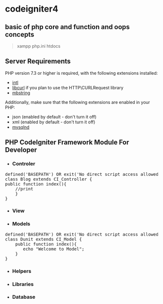 # codeigniter4

## basic of php core and function and oops concepts

> xampp 
> php.ini
> htdocs

## Server Requirements

PHP version 7.3 or higher is required, with the following extensions installed:


- [intl](http://php.net/manual/en/intl.requirements.php)
- [libcurl](http://php.net/manual/en/curl.requirements.php) if you plan to use the HTTP\CURLRequest library
- [mbstring](http://php.net/manual/en/mbstring.installation.php)

Additionally, make sure that the following extensions are enabled in your PHP:

- json (enabled by default - don't turn it off)
- xml (enabled by default - don't turn it off)
- [mysqlnd](http://php.net/manual/en/mysqlnd.install.php)


## PHP CodeIgniter Framework Module For Developer

- ### Controler

<pre>
defined('BASEPATH') OR exit('No direct script access allowed');
class Blog extends CI_Controller {
public function index(){
    //print
    }
}
</pre>

- ### View
- ### Models

<pre>
defined('BASEPATH') OR exit('No direct script access allowed');
class Dunit extends CI_Model {
	public function index(){
	   echo "Welcome to Model";
	}
}
</pre>
- ### Helpers
- ### Libraries
- ### Database


